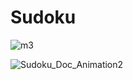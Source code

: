 # Sudoku

![m3](https://github.com/michelenatale/Games/assets/104991886/8ffb4ba2-4e77-4f7f-98e5-436144265a61)

![Sudoku_Doc_Animation2](https://github.com/michelenatale/Games/blob/main/Strategic/Sudoku/Documentation)

